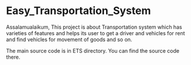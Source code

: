 # Easy_Transportation_System

Assalamualaikum,
This project is about Transportation system which has varieties
of features and helps its user to get a driver and vehicles for 
rent and find vehicles for movement of goods and so on.

The main source code is in ETS directory. You can find the source code there.
